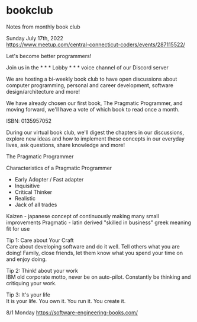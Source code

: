 # bookclub
Notes from monthly book club


Sunday July 17th, 2022<br>
https://www.meetup.com/central-connecticut-coders/events/287115522/

Let's become better programmers!

Join us in the * * * Lobby * * * voice channel of our Discord server

We are hosting a bi-weekly book club to have open discussions about computer programming, personal and career development, software design/architecture and more!

We have already chosen our first book, The Pragmatic Programmer, and moving forward, we'll have a vote of which book to read once a month.

ISBN: 0135957052

During our virtual book club, we'll digest the chapters in our discussions, explore new ideas and how to implement these concepts in our everyday lives, ask questions, share knowledge and more!

The Pragmatic Programmer

Characteristics of a Pragmatic Programmer
- Early Adopter / Fast adapter
- Inquisitive
- Critical Thinker
- Realistic
- Jack of all trades

Kaizen - japanese concept of continuously making many small improvements
Pragmatic - latin derived "skilled in business" greek meaning fit for use

Tip 1: Care about Your Craft<br>
Care about developing software and do it well.  Tell others what you are doing!  Family, close friends, let them know what you spend your time on and enjoy doing.

Tip 2: Think! about your work<br>
IBM old corporate motto, never be on auto-pilot.  Constantly be thinking and critiquing your work.

Tip 3: It's your life<br>
It is your life.  You own it.  You run it.  You create it. 

8/1 Monday
https://software-engineering-books.com/
